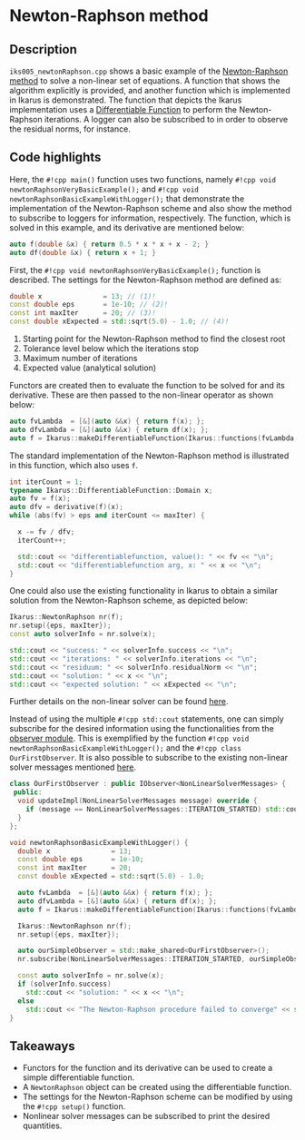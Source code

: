 # Newton-Raphson method

## Description

`iks005_newtonRaphson.cpp` shows a basic example of the [Newton-Raphson method](https://en.wikipedia.org/wiki/Newton's_method) to solve
a non-linear set of equations.
A function that shows the algorithm explicitly is provided, and another function which is implemented in Ikarus is
demonstrated. The function that depicts the Ikarus implementation uses a
[Differentiable Function](../01_framework/differentiablefunction.md) to
perform the Newton-Raphson iterations. A logger can also be subscribed to in order to observe the residual norms,
for instance.

## Code highlights

Here, the `#!cpp main()` function uses two functions, namely `#!cpp void newtonRaphsonVeryBasicExample();` and `#!cpp void newtonRaphsonBasicExampleWithLogger();`
that demonstrate the implementation of the Newton-Raphson scheme and also show the method to subscribe to loggers for information, respectively.
The function, which is solved in this example, and its derivative are mentioned below:

```cpp
auto f(double &x) { return 0.5 * x * x + x - 2; }
auto df(double &x) { return x + 1; }
```

First, the `#!cpp void newtonRaphsonVeryBasicExample();` function is described.
The settings for the Newton-Raphson method are defined as:

```cpp
double x               = 13; // (1)!
const double eps       = 1e-10; // (2)!
const int maxIter      = 20; // (3)!
const double xExpected = std::sqrt(5.0) - 1.0; // (4)!
```

1. Starting point for the Newton-Raphson method to find the closest root
2. Tolerance level below which the iterations stop
3. Maximum number of iterations
4. Expected value (analytical solution)

Functors are created then to evaluate the function to be solved for and its derivative. These are then passed to the non-linear operator
as shown below:

```cpp
auto fvLambda  = [&](auto &&x) { return f(x); };
auto dfvLambda = [&](auto &&x) { return df(x); };
auto f = Ikarus::makeDifferentiableFunction(Ikarus::functions(fvLambda, dfvLambda), x);
```

The standard implementation of the Newton-Raphson method is illustrated in this function, which also uses `f`.

```cpp
int iterCount = 1;
typename Ikarus::DifferentiableFunction::Domain x;
auto fv = f(x);
auto dfv = derivative(f)(x);
while (abs(fv) > eps and iterCount <= maxIter) {

  x -= fv / dfv;
  iterCount++;

  std::cout << "differentiablefunction, value(): " << fv << "\n";
  std::cout << "differentiablefunction arg, x: " << x << "\n";
}
```

One could also use the existing functionality in Ikarus to obtain a similar solution from the Newton-Raphson scheme, as depicted below:

```cpp
Ikarus::NewtonRaphson nr(f);
nr.setup({eps, maxIter});
const auto solverInfo = nr.solve(x);

std::cout << "success: " << solverInfo.success << "\n";
std::cout << "iterations: " << solverInfo.iterations << "\n";
std::cout << "residuum: " << solverInfo.residualNorm << "\n";
std::cout << "solution: " << x << "\n";
std::cout << "expected solution: " << xExpected << "\n";
```

Further details on the non-linear solver can be found [here](../01_framework/solvers.md#nonlinear-solver).

Instead of using the multiple `#!cpp std::cout` statements, one can simply subscribe for the desired information
using the functionalities from the [observer module](../01_framework/observer.md).
This is exemplified by the function `#!cpp void newtonRaphsonBasicExampleWithLogger();` and the `#!cpp class OurFirstObserver`.
It is also possible to subscribe to the existing non-linear solver messages mentioned [here](../01_framework/observer.md#messages).

```cpp
class OurFirstObserver : public IObserver<NonLinearSolverMessages> {
 public:
  void updateImpl(NonLinearSolverMessages message) override {
    if (message == NonLinearSolverMessages::ITERATION_STARTED) std::cout << "Iteration started.\n";
  }
};

void newtonRaphsonBasicExampleWithLogger() {
  double x               = 13;
  const double eps       = 1e-10;
  const int maxIter      = 20;
  const double xExpected = std::sqrt(5.0) - 1.0;

  auto fvLambda  = [&](auto &&x) { return f(x); };
  auto dfvLambda = [&](auto &&x) { return df(x); };
  auto f = Ikarus::makeDifferentiableFunction(Ikarus::functions(fvLambda, dfvLambda), x);

  Ikarus::NewtonRaphson nr(f);
  nr.setup({eps, maxIter});

  auto ourSimpleObserver = std::make_shared<OurFirstObserver>();
  nr.subscribe(NonLinearSolverMessages::ITERATION_STARTED, ourSimpleObserver);

  const auto solverInfo = nr.solve(x);
  if (solverInfo.success)
    std::cout << "solution: " << x << "\n";
  else
    std::cout << "The Newton-Raphson procedure failed to converge" << std::endl;
}
```

## Takeaways

- Functors for the function and its derivative can be used to create a simple differentiable function.
- A `NewtonRaphson` object can be created using the differentiable function.
- The settings for the Newton-Raphson scheme can be modified by using the `#!cpp setup()` function.
- Nonlinear solver messages can be subscribed to print the desired quantities.
